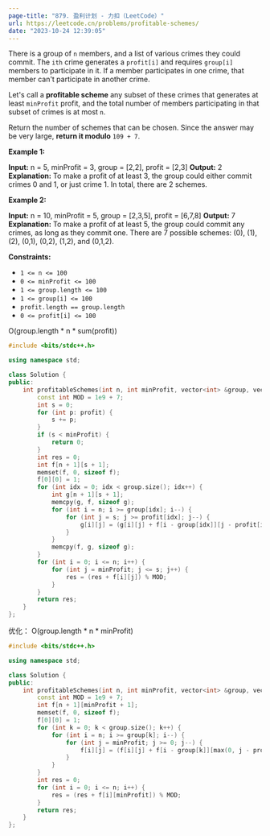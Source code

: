 ```yaml
---
page-title: "879. 盈利计划 - 力扣（LeetCode）"
url: https://leetcode.cn/problems/profitable-schemes/
date: "2023-10-24 12:39:05"
---
```

There is a group of `n` members, and a list of various crimes they could commit. The `ith` crime generates a `profit[i]` and requires `group[i]` members to participate in it. If a member participates in one crime, that member can't participate in another crime.

Let's call a **profitable scheme** any subset of these crimes that generates at least `minProfit` profit, and the total number of members participating in that subset of crimes is at most `n`.

Return the number of schemes that can be chosen. Since the answer may be very large, **return it modulo** `109 + 7`.

**Example 1:**

**Input:** n = 5, minProfit = 3, group = \[2,2\], profit = \[2,3\]
**Output:** 2
**Explanation:** To make a profit of at least 3, the group could either commit crimes 0 and 1, or just crime 1.
In total, there are 2 schemes.

**Example 2:**

**Input:** n = 10, minProfit = 5, group = \[2,3,5\], profit = \[6,7,8\]
**Output:** 7
**Explanation:** To make a profit of at least 5, the group could commit any crimes, as long as they commit one.
There are 7 possible schemes: (0), (1), (2), (0,1), (0,2), (1,2), and (0,1,2).

**Constraints:**

-   `1 <= n <= 100`
-   `0 <= minProfit <= 100`
-   `1 <= group.length <= 100`
-   `1 <= group[i] <= 100`
-   `profit.length == group.length`
-   `0 <= profit[i] <= 100`

O(group.length * n * sum(profit))

```cpp
#include <bits/stdc++.h>

using namespace std;

class Solution {
public:
    int profitableSchemes(int n, int minProfit, vector<int> &group, vector<int> &profit) {
        const int MOD = 1e9 + 7;
        int s = 0;
        for (int p: profit) {
            s += p;
        }
        if (s < minProfit) {
            return 0;
        }
        int res = 0;
        int f[n + 1][s + 1];
        memset(f, 0, sizeof f);
        f[0][0] = 1;
        for (int idx = 0; idx < group.size(); idx++) {
            int g[n + 1][s + 1];
            memcpy(g, f, sizeof g);
            for (int i = n; i >= group[idx]; i--) {
                for (int j = s; j >= profit[idx]; j--) {
                    g[i][j] = (g[i][j] + f[i - group[idx]][j - profit[idx]]) % MOD;
                }
            }
            memcpy(f, g, sizeof g);
        }
        for (int i = 0; i <= n; i++) {
            for (int j = minProfit; j <= s; j++) {
                res = (res + f[i][j]) % MOD;
            }
        }
        return res;
    }
};
```

优化：
O(group.length * n * minProfit)

```cpp
#include <bits/stdc++.h>

using namespace std;

class Solution {
public:
    int profitableSchemes(int n, int minProfit, vector<int> &group, vector<int> &profit) {
        const int MOD = 1e9 + 7;
        int f[n + 1][minProfit + 1];
        memset(f, 0, sizeof f);
        f[0][0] = 1;
        for (int k = 0; k < group.size(); k++) {
            for (int i = n; i >= group[k]; i--) {
                for (int j = minProfit; j >= 0; j--) {
                    f[i][j] = (f[i][j] + f[i - group[k]][max(0, j - profit[k])]) % MOD;
                }
            }
        }
        int res = 0;
        for (int i = 0; i <= n; i++) {
            res = (res + f[i][minProfit]) % MOD;
        }
        return res;
    }
};
```